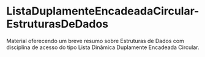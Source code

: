 # ListaDuplamenteEncadeadaCircular-EstruturasDeDados
 Material oferecendo um breve resumo sobre Estruturas de Dados com disciplina de acesso do tipo Lista Dinâmica Duplamente Encadeada Circular.
